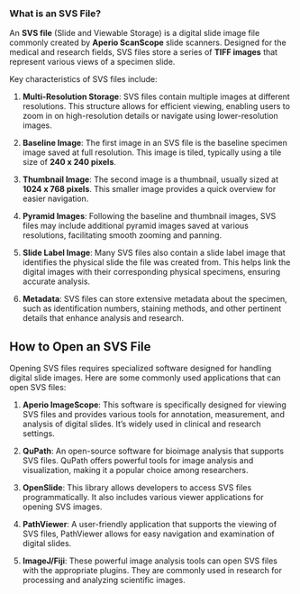 ### What is an SVS File?

An **SVS file** (Slide and Viewable Storage) is a digital slide image file commonly created by **Aperio ScanScope** slide scanners. Designed for the medical and research fields, SVS files store a series of **TIFF images** that represent various views of a specimen slide.

Key characteristics of SVS files include:

1.  **Multi-Resolution Storage**: SVS files contain multiple images at different resolutions. This structure allows for efficient viewing, enabling users to zoom in on high-resolution details or navigate using lower-resolution images.
    
2.  **Baseline Image**: The first image in an SVS file is the baseline specimen image saved at full resolution. This image is tiled, typically using a tile size of **240 x 240 pixels**.
    
3.  **Thumbnail Image**: The second image is a thumbnail, usually sized at **1024 x 768 pixels**. This smaller image provides a quick overview for easier navigation.
    
4.  **Pyramid Images**: Following the baseline and thumbnail images, SVS files may include additional pyramid images saved at various resolutions, facilitating smooth zooming and panning.
    
5.  **Slide Label Image**: Many SVS files also contain a slide label image that identifies the physical slide the file was created from. This helps link the digital images with their corresponding physical specimens, ensuring accurate analysis.
    
6.  **Metadata**: SVS files can store extensive metadata about the specimen, such as identification numbers, staining methods, and other pertinent details that enhance analysis and research.
    
## How to Open an SVS File

Opening SVS files requires specialized software designed for handling digital slide images. Here are some commonly used applications that can open SVS files:

1.  **Aperio ImageScope**: This software is specifically designed for viewing SVS files and provides various tools for annotation, measurement, and analysis of digital slides. It’s widely used in clinical and research settings.
    
2.  **QuPath**: An open-source software for bioimage analysis that supports SVS files. QuPath offers powerful tools for image analysis and visualization, making it a popular choice among researchers.
    
3.  **OpenSlide**: This library allows developers to access SVS files programmatically. It also includes various viewer applications for opening SVS images.
    
4.  **PathViewer**: A user-friendly application that supports the viewing of SVS files, PathViewer allows for easy navigation and examination of digital slides.
    
5.  **ImageJ/Fiji**: These powerful image analysis tools can open SVS files with the appropriate plugins. They are commonly used in research for processing and analyzing scientific images.
